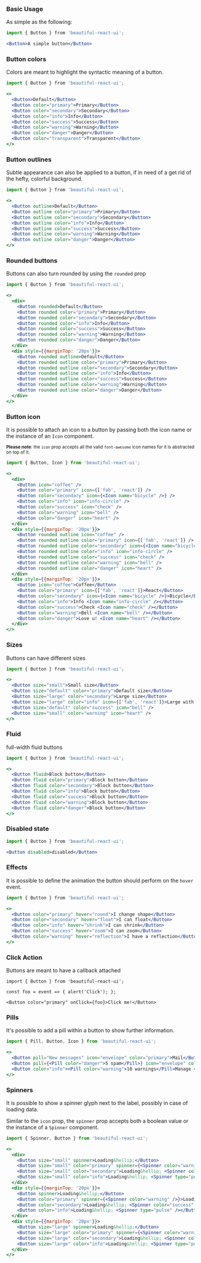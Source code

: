### Basic Usage

As simple as the following:

```jsx
import { Button } from 'beautiful-react-ui';

<Button>A simple button</Button>
```

### Button colors

Colors are meant to highlight the syntactic meaning of a button.

```jsx
import { Button } from 'beautiful-react-ui';

<>
  <Button>Default</Button>
  <Button color="primary">Primary</Button>
  <Button color="secondary">Secondary</Button>
  <Button color="info">Info</Button>
  <Button color="success">Success</Button>
  <Button color="warning">Warning</Button>
  <Button color="danger">Danger</Button>
  <Button color="transparent">Transparent</Button>
</>
```

### Button outlines

Subtle appearance can also be applied to a button, if in need of a 
get rid of the hefty, colorful background.

```jsx
import { Button } from 'beautiful-react-ui';

<>
  <Button outline>Default</Button>
  <Button outline color="primary">Primary</Button>
  <Button outline color="secondary">Secondary</Button>
  <Button outline color="info">Info</Button>
  <Button outline color="success">Success</Button>
  <Button outline color="warning">Warning</Button>
  <Button outline color="danger">Danger</Button>
</>
```

### Rounded buttons

Buttons can also turn rounded by using the `rounded` prop

```jsx
import { Button } from 'beautiful-react-ui';

<>
  <div>
    <Button rounded>Default</Button>
    <Button rounded color="primary">Primary</Button>
    <Button rounded color="secondary">Secondary</Button>
    <Button rounded color="info">Info</Button>
    <Button rounded color="success">Success</Button>
    <Button rounded color="warning">Warning</Button>
    <Button rounded color="danger">Danger</Button>
  </div>
  <div style={{marginTop: '20px'}}>
    <Button rounded outline>Default</Button>
    <Button rounded outline color="primary">Primary</Button>
    <Button rounded outline color="secondary">Secondary</Button>
    <Button rounded outline color="info">Info</Button>
    <Button rounded outline color="success">Success</Button>
    <Button rounded outline color="warning">Warning</Button>
    <Button rounded outline color="danger">Danger</Button>
  </div>
</>
```

### Button icon

It is possible to attach an icon to a button by passing both the icon name
or the instance of an `Icon` component.

<small>**Please note**: the `icon` prop accepts all the valid `font-awesome` icon names for it is abstracted
 on top of it.</small>

```jsx 
import { Button, Icon } from 'beautiful-react-ui';

<>
  <div>
    <Button icon="coffee" />
    <Button color="primary" icon={['fab', 'react']} />
    <Button color="secondary" icon={<Icon name="bicycle" />} />
    <Button color="info" icon="info-circle" />
    <Button color="success" icon="check" />
    <Button color="warning" icon="bell" />
    <Button color="danger" icon="heart" />
  </div>
  <div style={{marginTop: '20px'}}>
    <Button rounded outline icon="coffee" />
    <Button rounded outline color="primary" icon={['fab', 'react']} />
    <Button rounded outline color="secondary" icon={<Icon name="bicycle" />} />
    <Button rounded outline color="info" icon="info-circle" />
    <Button rounded outline color="success" icon="check" />
    <Button rounded outline color="warning" icon="bell" />
    <Button rounded outline color="danger" icon="heart" />
  </div>
  <div style={{marginTop: '20px'}}>
    <Button icon="coffee">Coffee</Button>
    <Button color="primary" icon={['fab', 'react']}>React</Button>
    <Button color="secondary" icon={<Icon name="bicycle" />}>Bicycle</Button>
    <Button color="info">Info <Icon name="info-circle" /></Button>
    <Button color="success">Check <Icon name="check" /></Button>
    <Button color="warning">Bell <Icon name="bell" /></Button>
    <Button color="danger">Love u! <Icon name="heart" /></Button>
  </div>
</>
```

### Sizes

Buttons can have different sizes

```jsx
import { Button } from 'beautiful-react-ui';

<>
  <Button size="small">Small size</Button>
  <Button size="default" color="primary">Default size</Button>
  <Button size="large" color="secondary">Large size</Button>
  <Button size="large" color="info" icon={['fab', 'react']}>Large with icon</Button>
  <Button size="default" color="success" icon="bell" />
  <Button size="small" color="warning" icon="heart" />
</>
```

### Fluid

full-width fluid buttons

```jsx
import { Button } from 'beautiful-react-ui';

<>
  <Button fluid>Block button</Button>
  <Button fluid color="primary">Block button</Button>
  <Button fluid color="secondary">Block button</Button>
  <Button fluid color="info">Block button</Button>
  <Button fluid color="success">Block button</Button>
  <Button fluid color="warning">Block button</Button>
  <Button fluid color="danger">Block button</Button>
</>
```

### Disabled state
```jsx
import { Button } from 'beautiful-react-ui';

<Button disabled>disabled</Button>
```

### Effects

It is possible to define the animation the button should perform on the `hover` event.

```jsx
import { Button } from 'beautiful-react-ui';

<>
  <Button color="primary" hover="round">I change shape</Button>
  <Button color="secondary" hover="float">I can float</Button>
  <Button color="info" hover="shrink">I can shrink</Button>
  <Button color="success" hover="zoom">I can zoom</Button>
  <Button color="warning" hover="reflection">I have a reflection</Button>
</>
```

### Click Action

Buttons are meant to have a callback attached

```
import { Button } from 'beautiful-react-ui';

const foo = event => { alert('Click'); };

<Button color="primary" onClick={foo}>Click me!</Button>
```

### Pills

It's possible to add a pill within a button to show further information.

```jsx
import { Pill, Button, Icon } from 'beautiful-react-ui';

<>
  <Button pill="New messages" icon="envelope" color="primary">Mail</Button>
  <Button pill={<Pill color="danger">5 spam</Pill>} icon="envelope" color="primary">Mail</Button>
  <Button color="info"><Pill color="warning">10 warnings</Pill>Manage <Icon name="bicycle" /></Button>
</>
```


### Spinners

It is possible to show a spinner glyph next to the label, possibly in case of loading data.<br/>

Similar to the `icon` prop, the `spinner` prop accepts both a boolean value or the instance of a `Spinner`
component. 

```jsx
import { Spinner, Button } from 'beautiful-react-ui';

<>
  <div>
    <Button size="small" spinner>Loading&hellip;</Button>
    <Button size="small" color="primary" spinner={<Spinner color="warning" />}>Loading&hellip;</Button>
    <Button size="small" color="secondary">Loading&hellip; <Spinner color="success" /></Button>
    <Button size="small" color="info">Loading&hellip; <Spinner type="pulse" /></Button>
  </div>
  <div style={{marginTop: '20px'}}>
    <Button spinner>Loading&hellip;</Button>
    <Button color="primary" spinner={<Spinner color="warning" />}>Loading&hellip;</Button>
    <Button color="secondary">Loading&hellip; <Spinner color="success" /></Button>
    <Button color="info">Loading&hellip; <Spinner type="pulse" /></Button>
  </div>
  <div style={{marginTop: '20px'}}>
    <Button size="large" spinner>Loading&hellip;</Button>
    <Button size="large" color="primary" spinner={<Spinner color="warning" />}>Loading&hellip;</Button>
    <Button size="large" color="secondary">Loading&hellip; <Spinner color="success" /></Button>
    <Button size="large" color="info">Loading&hellip; <Spinner type="pulse" /></Button>
  </div>
</>
```
